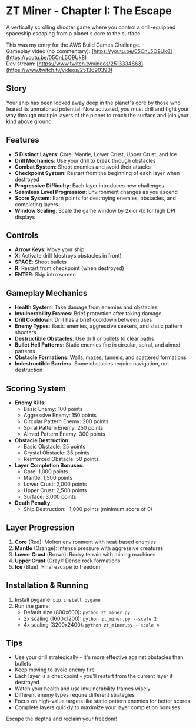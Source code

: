 # ZT Miner - Chapter I: The Escape

A vertically scrolling shooter game where you control a drill-equipped spaceship escaping from a planet's core to the surface.

This was my entry for the AWS Build Games Challenge.  
Gameplay video (no commentary): [https://youtu.be/05CnL5O9Uk8](https://youtu.be/05CnL5O9Uk8)  
Dev stream: [https://www.twitch.tv/videos/2513334863](https://www.twitch.tv/videos/2513690390)  

## Story
Your ship has been locked away deep in the planet's core by those who feared its unmatched potential. Now activated, you must drill and fight your way through multiple layers of the planet to reach the surface and join your kind above ground.

## Features
- **5 Distinct Layers**: Core, Mantle, Lower Crust, Upper Crust, and Ice
- **Drill Mechanics**: Use your drill to break through obstacles
- **Combat System**: Shoot enemies and avoid their attacks
- **Checkpoint System**: Restart from the beginning of each layer when destroyed
- **Progressive Difficulty**: Each layer introduces new challenges
- **Seamless Level Progression**: Environment changes as you ascend
- **Score System**: Earn points for destroying enemies, obstacles, and completing layers
- **Window Scaling**: Scale the game window by 2x or 4x for high DPI displays

## Controls
- **Arrow Keys**: Move your ship
- **X**: Activate drill (destroys obstacles in front)
- **SPACE**: Shoot bullets
- **R**: Restart from checkpoint (when destroyed)
- **ENTER**: Skip intro screen

## Gameplay Mechanics
- **Health System**: Take damage from enemies and obstacles
- **Invulnerability Frames**: Brief protection after taking damage
- **Drill Cooldown**: Drill has a brief cooldown between uses
- **Enemy Types**: Basic enemies, aggressive seekers, and static pattern shooters
- **Destructible Obstacles**: Use drill or bullets to clear paths
- **Bullet Hell Patterns**: Static enemies fire in circular, spiral, and aimed patterns
- **Obstacle Formations**: Walls, mazes, tunnels, and scattered formations
- **Indestructible Barriers**: Some obstacles require navigation, not destruction

## Scoring System
- **Enemy Kills**:
  - Basic Enemy: 100 points
  - Aggressive Enemy: 150 points
  - Circular Pattern Enemy: 200 points
  - Spiral Pattern Enemy: 250 points
  - Aimed Pattern Enemy: 300 points
- **Obstacle Destruction**:
  - Basic Obstacle: 25 points
  - Crystal Obstacle: 35 points
  - Reinforced Obstacle: 50 points
- **Layer Completion Bonuses**:
  - Core: 1,000 points
  - Mantle: 1,500 points
  - Lower Crust: 2,000 points
  - Upper Crust: 2,500 points
  - Surface: 3,000 points
- **Death Penalty**:
  - Ship Destruction: -1,000 points (minimum score of 0)

## Layer Progression
1. **Core** (Red): Molten environment with heat-based enemies
2. **Mantle** (Orange): Intense pressure with aggressive creatures
3. **Lower Crust** (Brown): Rocky terrain with mining machines
4. **Upper Crust** (Gray): Dense rock formations
5. **Ice** (Blue): Final escape to freedom

## Installation & Running
1. Install pygame: `pip install pygame`
2. Run the game:
   - Default size (800x600): `python zt_miner.py`
   - 2x scaling (1600x1200): `python zt_miner.py --scale 2`
   - 4x scaling (3200x2400): `python zt_miner.py --scale 4`

## Tips
- Use your drill strategically - it's more effective against obstacles than bullets
- Keep moving to avoid enemy fire
- Each layer is a checkpoint - you'll restart from the current layer if destroyed
- Watch your health and use invulnerability frames wisely
- Different enemy types require different strategies
- Focus on high-value targets like static pattern enemies for better scores
- Complete layers quickly to maximize your layer completion bonuses

Escape the depths and reclaim your freedom!
